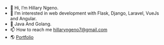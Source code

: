 - 👋 Hi, I’m Hillary Ngeno.
- 👀 I’m interested in web development with Flask, Django, Laravel, VueJs and Angular.
- 🌱 Java And Golang.
- 📫 How to reach me hillaryngeno7@gmail.com
- 🌎 [Portfolio](https://hillaryngeno.netlify.app)

<!---
ngeno7/ngeno7 is a ✨ special ✨ repository because its `README.md` (this file) appears on your GitHub profile.
You can click the Preview link to take a look at your changes.
--->
